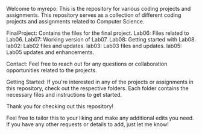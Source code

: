 Welcome to myrepo:
This is the repository for various coding projects and assignments. This repository serves as a collection of different coding projects and assignments related to Computer Science.

FinalProject: Contains the files for the final project.
Lab06: Files related to Lab06.
Lab07: Working version of Lab07.
Lab08: Getting started with Lab08.
lab02: Lab02 files and updates.
lab03: Lab03 files and updates.
lab05: Lab05 updates and enhancements.

Contact:
Feel free to reach out for any questions or collaboration opportunities related to the projects.

Getting Started:
If you're interested in any of the projects or assignments in this repository, check out the respective folders. Each folder contains the necessary files and instructions to get started.

Thank you for checking out this repository!

Feel free to tailor this to your liking and make any additional edits you need. If you have any other requests or details to add, just let me know!
